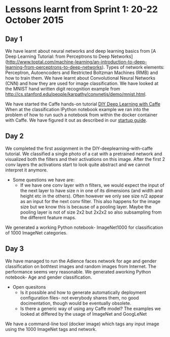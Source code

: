 # Lessons learnt from Sprint 1: 20-22 October 2015

## Day 1

We have learnt about neural networks and deep learning basics from 
[A Deep Learning Tutorial: from Perceptrons to Deep Networks]
(http://www.toptal.com/machine-learning/an-introduction-to-deep-learning-from-perceptrons-to-deep-networks). 
Types of network elements: Perceptron, Autoencoders and Restricted Boltzman Machines (RMB) and how to train them.
We have learnt about Convolutional Neural Networks (CNN) and how they are used for image classification. 
We have looked at the MNIST hand written digit recognition example from
http://cs.stanford.edu/people/karpathy/convnetjs/demo/mnist.html.

We have started the Caffe hands-on tutorial
[DIY Deep Learning with Caffe](https://docs.google.com/presentation/d/1UeKXVgRvvxg9OUdh_UiC5G71UMscNPlvArsWER41PsU/edit?pli=1#slide=id.gc2fcdcce7_216_101) 
When at the classification IPython notebook example we ran into the problem of how to run such a notebook from 
within the docker container with Caffe. 
We have figured it out as described in our 
[startup guide](https://github.com/nlesc-sherlock/Sherlock/blob/master/topics/deeplearning/startupguide.md).

## Day 2 

We completed the first assignment in the DIY-deeplearning-with-caffe tutorial. We classified a single photo of a cat with a pretrained network and visualized both the filters and their activations on this image. After the first 2 conv layers the activations start to look quite abstract and we cannot interpret it anymore. 

- Some questions we have are:
    - If we have one conv layer with n filters, we would expect the input of the next layer to have size n in one of its dimensions (and width and height etc in the others). Often however we only see size n/2 appear as an input for the next conv filter. This also happens for the image size but we know this is because of a pooling layer. Maybe the pooling layer is not of size 2x2 but 2x2x2 so also subsampling from the different feature maps.

We generated a working Python notebook- ImageNet1000 for classification of 1000 ImageNet categories.
 
## Day 3
We have managed to run the Adience faces network for age and gender classification on bothtest images and random images from Internet. The performance seems very reasonable. We generated aworking Python notebook- Age and gender classification.

- Open quesitons
    - Is it possible and how to generate automatically deployment configuration files- not everybody shares them, no good docimentation, though would be eventually obsolete. 
    - Is there a generic way of using any Caffe model? The examples we looked at differed by the usage of ImageNet and GoogLeNet

We have a command-line tool (docker image) which tags any input image using the 1000 ImageNet tags and network.
